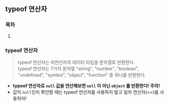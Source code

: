 ## typeof 연산자

### 목차

1. []()


### typeof 연산자

> typeof 연산자는 피연산자의 데이터 타입을 문자열로 반환한다.   
> typeof 연산자는 7가지 문자열 "string", "number", "boolean", "undefined", "symbol", "object", "function" 중 하나를 반환한다.

- **typeof 연산자로 `null` 값을 연산해보면 `null` 이 아닌 `object` 를 반환한다! 주의!**
- 값이 `null`인지 확인할 때는 typeof 연산자를 사용하지 말고 일치 연산자(==)를 사용하자!

